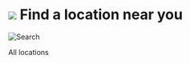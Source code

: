 ![](https://fonts.gstatic.com/s/i/googlematerialicons/place/v15/24px.svg) Find a location near you
==================================================================================================

<img src="https://fonts.gstatic.com/s/i/googlematerialicons/search/v11/24px.svg" alt="Search" class="icon" />

All locations
